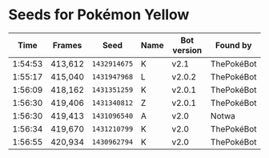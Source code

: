 # Seeds for Pokémon Yellow

| Time    | Frames  | Seed         | Name | Bot version | Found by                                     |
|---------|---------|--------------|------|-------------|----------------------------------------------|
| 1:54:53 | 413,612 | `1432914675` | K    | v2.1        | ThePokéBot                                   |
| 1:55:17 | 415,040 | `1431947968` | L    | v2.0.2      | ThePokéBot                                   |
| 1:56:09 | 418,162 | `1431351259` | K    | v2.0.1      | ThePokéBot                                   |
| 1:56:30 | 419,406 | `1431340812` | Z    | v2.0.1      | ThePokéBot                                   |
| 1:56:30 | 419,413 | `1431096540` | A    | v2.0        | Notwa                                        |
| 1:56:34 | 419,670 | `1431210799` | K    | v2.0        | ThePokéBot                                   |
| 1:56:55 | 420,934 | `1430962794` | K    | v2.0        | ThePokéBot                                   |

